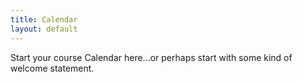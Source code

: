 ```yaml
---
title: Calendar
layout: default
---
```


Start your course Calendar here...or perhaps start with some kind of welcome statement.
